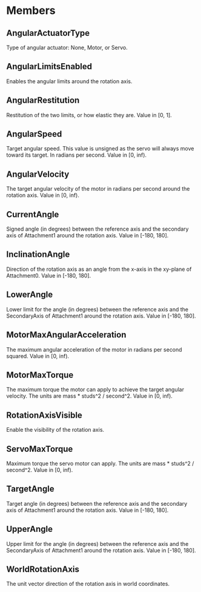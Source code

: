 # Members

## AngularActuatorType
Type of angular actuator: None, Motor, or Servo. 

## AngularLimitsEnabled
Enables the angular limits around the rotation axis.

## AngularRestitution
Restitution of the two limits, or how elastic they are. Value in [0, 1]. 

## AngularSpeed
Target angular speed. This value is unsigned as the servo will always move toward its target. In radians per second. Value in [0, inf). 

## AngularVelocity
The target angular velocity of the motor in radians per second around the rotation axis. Value in [0, inf).

## CurrentAngle
Signed angle (in degrees) between the reference axis and the secondary axis of Attachment1 around the rotation axis. Value in [-180, 180]. 

## InclinationAngle
Direction of the rotation axis as an angle from the x-axis in the xy-plane of Attachment0. Value in [-180, 180]. 

## LowerAngle
Lower limit for the angle (in degrees) between the reference axis and the SecondaryAxis of Attachment1 around the rotation axis. Value in [-180, 180].

## MotorMaxAngularAcceleration
The maximum angular acceleration of the motor in radians per second squared. Value in [0, inf).

## MotorMaxTorque
The maximum torque the motor can apply to achieve the target angular velocity. The units are mass * studs^2 / second^2. Value in [0, inf).

## RotationAxisVisible
Enable the visibility of the rotation axis.

## ServoMaxTorque
Maximum torque the servo motor can apply. The units are mass * studs^2 / second^2. Value in [0, inf). 

## TargetAngle
 Target angle (in degrees) between the reference axis and the secondary axis of Attachment1 around the rotation axis. Value in [-180, 180].

## UpperAngle
Upper limit for the angle (in degrees) between the reference axis and the SecondaryAxis of Attachment1 around the rotation axis. Value in [-180, 180]. 

## WorldRotationAxis
The unit vector direction of the rotation axis in world coordinates.